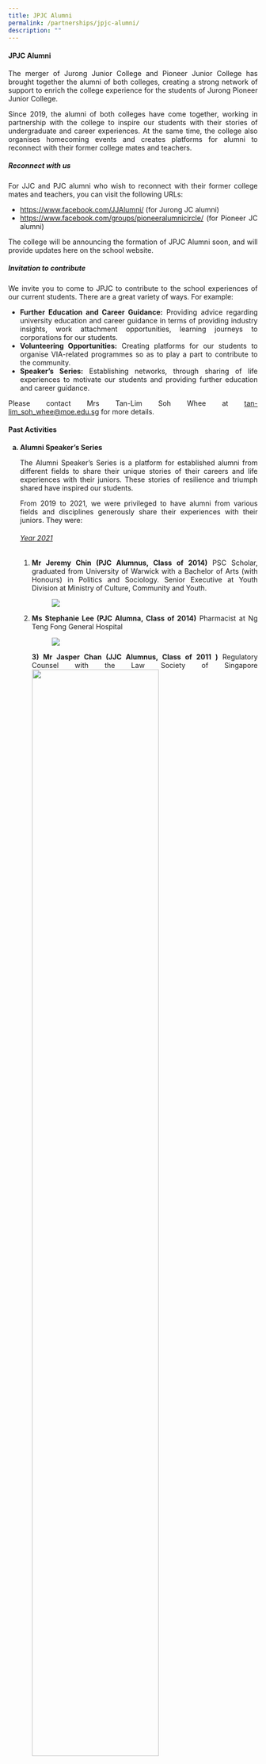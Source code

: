 ```yaml
---
title: JPJC Alumni
permalink: /partnerships/jpjc-alumni/
description: ""
---
```

<h4><strong>JPJC Alumni</strong></h4>
<div align=justify>
<p>	
The merger of Jurong Junior College and Pioneer Junior College has brought together the alumni of both colleges, creating a strong network of support to enrich the college experience for the students of Jurong Pioneer Junior College.</p>

<p>
Since 2019, the alumni of both colleges have come together, working in partnership with the college to inspire our students with their stories of undergraduate and career experiences. At the same time, the college also organises homecoming events and creates platforms for alumni to reconnect with their former college mates and teachers.</p>

<h5><strong>Reconnect with us</strong></h5>
<p>
For JJC and PJC alumni who wish to reconnect with their former college mates and teachers, you can visit the following URLs:
<ul>
	<li><a href="https://www.facebook.com/JJAlumni/">https://www.facebook.com/JJAlumni/</a> (for Jurong JC alumni)</li>
	<li><a href="https://www.facebook.com/groups/pioneeralumnicircle/">https://www.facebook.com/groups/pioneeralumnicircle/</a> (for Pioneer JC alumni)</li></ul></p>

<p>
The college will be announcing the formation of JPJC Alumni soon, and will provide updates here on the school website.</p>

<h5><strong>Invitation to contribute</strong></h5>
<p>
We invite you to come to JPJC to contribute to the school experiences of our current students. There are a great variety of ways. For example:
<ul>
	<li><strong>Further Education and Career Guidance:</strong> Providing advice regarding university education and career guidance in terms of providing industry insights, work attachment opportunities, learning journeys to corporations for our students.</li>
	<li><strong>Volunteering Opportunities:</strong> Creating platforms for our students to organise VIA-related programmes so as to play a part to contribute to the community.</li>
	<li><strong>Speaker’s Series:</strong> Establishing networks, through sharing of life experiences to motivate our students and providing further education and career guidance.</li></ul></p>

<p>
Please contact Mrs Tan-Lim Soh Whee at <a href="mailto:tan-lim_soh_whee@moe.edu.sg">tan-lim_soh_whee@moe.edu.sg</a> for more details.</p>

<h4><strong>Past Activities</strong></h4>
<style>ol.a{list-style-type: lower-alpha;}</style>
<ol class="a">
	<strong><li>Alumni Speaker’s Series</li></strong>
<p>The Alumni Speaker’s Series is a platform for established alumni from different fields to share their unique stories of their careers and life experiences with their juniors. These stories of resilience and triumph shared have inspired our students.</p>

<p>
From 2019 to 2021, we were privileged to have alumni from various fields and disciplines generously share their experiences with their juniors. They were:</p>

<h6><u>Year 2021</u></h6>
<ol>
	<li><strong>Mr Jeremy Chin (PJC Alumnus, Class of 2014)</strong> PSC Scholar, graduated from University of Warwick with a Bachelor of Arts (with Honours) in Politics and Sociology. Senior Executive at Youth Division at Ministry of Culture, Community and Youth.
<figure>
<img src="/images/jpjc%20alumni%201.jpg">
</figure></li>
	<li><strong>Ms Stephanie Lee (PJC Alumna, Class of 2014)</strong> Pharmacist at Ng Teng Fong General Hospital
<figure>
<img src="/images/jpjc%20alumni%202.jpg">
</figure></li>

**3) Mr Jasper Chan (JJC Alumnus, Class of 2011 )** Regulatory Counsel with the Law Society of Singapore
<img src="/images/jpjc%20alumni%203.jpg" 
     style="width:75%">

##### **Year 2020**
**1) Mr Damien Ng (JJC Alumnus, Class of 1993)** Thematic Research Analyst at Julius Baer
<img src="/images/jpjc%20alumni%204.jpg" 
     style="width:75%">

**2) Mr Gary Ong and Jonathan Wong (JJC Alumnus, Class of 2010)** Founders of Mr G and 51 Label
<img src="/images/jpjc%20alumni%205.jpg" 
     style="width:75%">
		 
**3) Mr Chio Wen Tian (JJC Alumnus, Class of 2006)** Principal Architect at WNVA
<img src="/images/jpjc%20alumni%206.jpg" 
     style="width:75%">
		 
##### **Year 2019**
**1) Mr Loo Cheng Chuan (JJC Alumnus, Class of 1998)** CEO of Premiummall and Founder of 1M65 Movement
<img src="/images/jpjc%20alumni%207.jpg" 
     style="width:75%">

**2) Dr Lim Yee Hwee (JJC Alumna, Class of 2000)** Scientist and Team Leader with the Institute of Chemical and Engineering Sciences (A\*STAR)
<img src="/images/jpjc%20alumni%208.jpg" 
     style="width:75%">

**3) Mr Vincent Choy (JJC Alumnus, Class of 1985)** Senior Consultant for Cloud Infrastructure and Microsoft 'Most Valuable Professional' since 2014
<img src="/images/jpjc%20alumni%209.jpg" 
     style="width:75%">
</div>
**4) Mr Roderick Chia (JJC Alumnus, Class of 1990)** Founder of rodVenture (VC), Chief Strategy Officer of Oyika, Director of Modern Pick Entertainment and Co-Founder of SoCo Foundation.
<img src="/images/jpjc%20alumni%2010.jpg" 
     style="width:75%">

**5) Ms Alice Tan (JJC Alumna, Class of 1998)** Senior Director of Research and Consulting for Edmund Tie.
<img src="/images/jpjc%20alumni%2011.jpg" 
     style="width:75%">

**6) Mr Adamson Alagan (PJC Alumnus, Class of 2005)** Business Development Director of Studio AG.
<img src="/images/jpjc%20alumni%201.jpg" 
     style="width:75%">

**7) Dr Stephen Siew (PJC Alumnus, Class of 2005)** Senior Resident at Tan Tock Seng Hospital.
<img src="/images/jpjc%20alumni%2013.jpg" 
     style="width:75%">

**8) Mr Tan Ying Quan (JJC Alumnus, Class of 2008)** Senior Business Manager, Barramundi Asia Pte Ltd.
<img src="/images/jpjc%20alumni%2014.jpg" 
     style="width:75%">

##### **b. Homecoming Events**
Over the past few years, we have welcomed home many batches of alumni, together with their loved ones for various homecoming events held in both colleges. Many who turned up brought their yearbooks and old photos along, and reconnected with former college mates and teachers, recounting the good old days spent in the college campuses.

The college also takes pride in organising Homecoming Games, a line-up of sports pitting alumni against current students. Each year, approximately 200 alumni and current students bonded through a variety of games such as Touch Rugby, Basketball, Badminton, Floorball, Netball, Ultimate Frisbee and Volleyball.

There was something for everyone as alumni forged strong ties with their juniors and enjoyed a day of reminiscence. It was indeed heartening to receive such a massive show of support for these events from our alumni!

##### **Year 2019**
**Homecoming Games - Past vs Present**
![](/images/jpjc%20alumni%2015.jpg)

##### **Year 2018**
**Curtain Call - JJC Final Homecoming @ Jurong**
![](/images/jpjc%20alumni%2016.jpg)

**The Pioneer Story - Our Tapestry of Memories**
![](/images/jpjc%20alumni%2017.jpg)

##### **Year 2017**
**Class of 1982 JJC Reunion Lunch**
![](/images/jpjc%20alumni%2018.jpg)

**JJC Homecoming - Welcome Home**
![](/images/jpjc%20alumni%2019.jpg)

#### **Alumni Spotlight**
##### **Public Service**
**Professor Pey Kin Leong**<br>
Associate Provost at Singapore University of Technology and Design

**Dr Raghavan Nagarajan**<br>
Assistant Professor at Singapore University of Technology and Design

**Dr Ng Ngan Kee**<br>
Lecturer at National University of Singapore

**Ms Tricia Seow**<br>
Senior Lecturer at National Institute of Education

**Mr Koh Hong Wee**<br>
Centre Director of Energy & Chemicals Training Centre at Singapore Polytechnic

**Ms Francesca Phoebe Wah**<br>
Planning Officer at MOE<br>
Advisor at Bringing Love to Every Single Soul (BLESS)

**Mr Tung Siew Hoong**<br>
Managing Director (Fixed Income) at Government Investment Corporation

**Nr Ng Swee Hoe**<br>
F-16 Fighter Pilot at Republic of Singapore Air Force

**Mr Pritam Singh**<br>
Member of Parliament for Aljunied Group Representation Constituency

**Mr Ang Hin Kee**<br>
Former Member of Parliament for the Ang Mo Kio Group Representation Constituency

##### **Insurance, Banking and Finance**<br>
Ms Carmen Lee<br>
Managing Director of Equity Research at Bank of Singapore (Asia's Global Private Bank)<br>
Head of Research at OCBC Investment Research

**Ms Lim Lay-Hui**<br>
Head of Insurance at Thome Ship Management

##### **Law**
**Mr Tan Chong Huat**<br>
Non Executive Chairman at RHT Group of Companies

**Ms Rebecca Kool**<br>
Group General Counsel at ASX Listco

**Mr Noh Bin Abd Hamid**<br>
Lawyer at Just Law LLC

**Mr Ian Ong**<br>
Lawyer at Allen & Overy

##### **STEM-related field**
**Dr Lim Yee Hwee**<br>
Head Of Division - Functional Molecules & Polymers at Institute of Chemical and Engineering Sciences, A\*STAR
Director of Graduate Affairs at A\*STAR Science and Engineering Research Council

**Mr Daniel Tay**<br>
Strategic Development at Temasek

**Dr Vincent Choy**<br>
Cloud Consultant for Microsoft Cloud Technology

**Dr Goh Han Lin**<br>
Senior Research Scientist at Apple

**Dr Stephen Siew**<br>
Senior Resident at Tan Tock Seng Hospital

##### **Arts, Music and Media**
**Mr Lance Alexander**<br>
Radio & TV Presenter/Executive Editor at Channel News Asia, Mediacorp

**Mr Desmond Tan**<br>
Artist at MediaCorp<br>
Best Actor at 24th Star Awards Ceremony (2018)

**Mr Chen Jiaming**<br>
Acclaimed songwriter and music producer

**Mr Cai Yiren**<br>
Founder of TCR Music Station

**Ms Lim Sheau Wian**<br>
President of Mus’Art Wind Orchestra

##### **Business and Entrepreneurs**<br>
**Mr Shafie Shamsuddin**<br>
Chief Executive Officer AEON Group Malaysia/Managing Director at AEON CO. (M) BHD.

**Mr Roderick Chia**<br>
Founder of rodVENTURE<br>
Chief Strategy Officer/Chief Technology Officer at Oyika<br>
Director at Mighty Robot

**Mr Loo Cheng Chuan**<br>
Founder of Premiummall<br>
Founder of 1M65 Movement

**Ms Lee Bee Yee**<br>
Founder of Premiummall

**Mr Zhou Wenhan Santhe Militiya**<br>
CEO Smart Walkie Talkie  
  

**Mr Gary Ong & Mr Johnathan Wong**<br>
Founders of Mr Gentleman and 51 Label

**Mr Wille Goh**<br>
Founder and Director of Gymkraft

**Mr Roger Yip**<br>
Co-Founder of Hopscotch Bar, Cherki and StoryBox Collective

**Mr Dean Tan**  <br>
Deputy Director at Kallang Alive

 **Mr Tan Ying Quan**<br>
Head of People and Partnerships at Barramundi Asia  

**Ms Alice Tan**<br>
Senior Director, Head of Consultancy at Knight Frank Singapore

**Mr Adamson Alagan**  <br>
Business Development Director of Studio AG